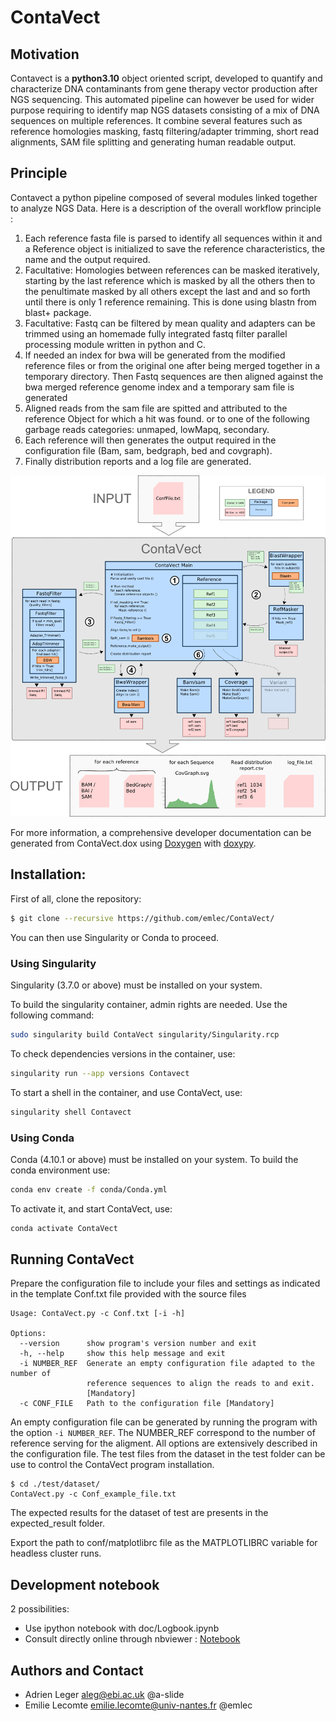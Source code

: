 # ContaVect


## Motivation
Contavect is a **python3.10** object oriented script, developed to quantify and characterize DNA contaminants from gene therapy vector production after NGS sequencing. This automated pipeline can however be used for wider purpose requiring to identify map NGS datasets consisting of a mix of DNA sequences on multiple references. It combine several features such as reference homologies masking, fastq filtering/adapter trimming, short read alignments, SAM file splitting and generating human readable output.

## Principle

Contavect a python pipeline composed of several modules linked together to analyze NGS Data. Here is a description of the overall workflow principle :

1. Each reference fasta file is parsed to identify all sequences within it and a Reference object is initialized to save the reference characteristics, the name and the output required.
2. Facultative: Homologies between references can be masked iteratively, starting by the last reference which is masked by all the others then to the penultimate masked by all others except the last and and so forth until there is only 1 reference remaining. This is done using blastn from blast+ package.
3. Facultative: Fastq can be filtered by mean quality and adapters can be trimmed using an homemade fully integrated fastq filter parallel processing module written in python and C.
4. If needed an index for bwa will be generated from the modified reference files or from the original one after being merged together in a temporary directory. Then Fastq sequences are then aligned against the bwa merged reference genome index and a temporary sam file is generated
5. Aligned reads from the sam file are spitted and attributed to the reference Object for which a hit was found. or to one of the following garbage reads categories: unmaped, lowMapq, secondary.
6. Each reference will then generates the output required in the configuration file (Bam, sam, bedgraph, bed and covgraph).
7. Finally distribution reports and a log file are generated.

![ContaVect Design](https://raw.githubusercontent.com/a-slide/ContaVect/master/doc/img/ContaVectDesign.png)


For more information, a comprehensive developer documentation can be generated from ContaVect.dox using [Doxygen](https://github.com/doxygen/doxygen) with [doxypy](https://github.com/0xCAFEBABE/doxypy).

## Installation:

First of all, clone the repository:
``` bash
$ git clone --recursive https://github.com/emlec/ContaVect/
```

You can then use Singularity or Conda to proceed.

### Using Singularity

Singularity (3.7.0 or above) must be installed on your system.

To build the singularity container, admin rights are needed. Use the following command:
```bash
sudo singularity build ContaVect singularity/Singularity.rcp
```
To check dependencies versions in the container, use:
```bash
singularity run --app versions Contavect
```
To start a shell in the container, and use ContaVect, use:
```bash
singularity shell Contavect
```

### Using Conda

Conda (4.10.1 or above) must be installed on your system.
To build the conda environment use:
```bash
conda env create -f conda/Conda.yml
```

To activate it, and start ContaVect, use:
```bash
conda activate ContaVect
```

## Running ContaVect

Prepare the configuration file to include your files and settings as indicated in the template Conf.txt file provided with the source files
``` 
Usage: ContaVect.py -c Conf.txt [-i -h]

Options:
  --version      show program's version number and exit
  -h, --help     show this help message and exit
  -i NUMBER_REF  Generate an empty configuration file adapted to the number of
                 reference sequences to align the reads to and exit.
                 [Mandatory]
  -c CONF_FILE   Path to the configuration file [Mandatory]
```
An empty configuration file can be generated by running the program with the option `-i NUMBER_REF`. The NUMBER_REF correspond to the number of reference serving for the aligment.
All options are extensively described in the configuration file.
The test files from the dataset in the test folder can be use to control the ContaVect program installation.
```
$ cd ./test/dataset/
ContaVect.py -c Conf_example_file.txt
```
The expected results for the dataset of test are presents in the expected_result folder.

Export the path to conf/matplotlibrc file as the MATPLOTLIBRC variable for headless cluster runs.

## Development notebook

2 possibilities:
* Use ipython notebook with doc/Logbook.ipynb
* Consult directly online through nbviewer : [Notebook](http://nbviewer.ipython.org/github/a-slide/ContaVect/blob/master/doc/Logbook.ipynb)

## Authors and Contact

* Adrien Leger <aleg@ebi.ac.uk> @a-slide
* Emilie Lecomte <emilie.lecomte@univ-nantes.fr> @emlec
